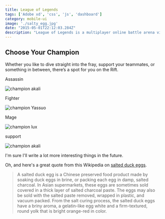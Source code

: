 ```yaml
---
title: League of Legends
tags: ['Adobe xd', 'css', 'js', 'dashboard']
category: mobile-ui
image: './salty_egg.jpg'
date: "2015-05-01T22:12:03.284Z"
description: "League of Legends is a multiplayer online battle arena video game developed and published by Riot Games for Microsoft Windows and macOS. Inspired by Defense of the Ancients, the game follows a freemium model. The game was released on October 27, 2009"
---
```



Choose Your Champion
--------------------------
Whether you like to dive straight into the fray, support your teammates, or something in between, there’s a spot for you on the Rift.

Assassin

![champion akali](https://lolstatic-a.akamaihd.net/frontpage/apps/prod/harbinger-l10-website/en-gb/production/en-gb/static/assassin-d64d3ffdda15e1eed637aefe6a2c7fee.png#imgresponsive)

Fighter

![champion Yassuo](https://lolstatic-a.akamaihd.net/frontpage/apps/prod/harbinger-l10-website/en-gb/production/en-gb/static/fighter-7a08920b696ecdb673edeeae1d3c616e.png#imgresponsive)

Mage

![champion lux](https://lolstatic-a.akamaihd.net/frontpage/apps/prod/harbinger-l10-website/en-gb/production/en-gb/static/mage-3bfa6dfe620adafe5e539c2e470f4acc.png#imgresponsive)

support

![champion akali](https://lolstatic-a.akamaihd.net/frontpage/apps/prod/harbinger-l10-website/en-gb/production/en-gb/static/support-d63ae08baf517425864ddc020a5871d5.png#imgresponsive)

I'm sure I'll write a lot more interesting things in the future.

Oh, and here's a great quote from this Wikipedia on
[salted duck eggs](https://en.wikipedia.org/wiki/Salted_duck_egg).

> A salted duck egg is a Chinese preserved food product made by soaking duck
> eggs in brine, or packing each egg in damp, salted charcoal. In Asian
> supermarkets, these eggs are sometimes sold covered in a thick layer of salted
> charcoal paste. The eggs may also be sold with the salted paste removed,
> wrapped in plastic, and vacuum packed. From the salt curing process, the
> salted duck eggs have a briny aroma, a gelatin-like egg white and a
> firm-textured, round yolk that is bright orange-red in color.

